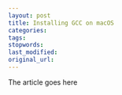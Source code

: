 ```yaml
---
layout: post
title: Installing GCC on macOS
categories:
tags:
stopwords:
last_modified:
original_url: 
---
```


The article goes here

